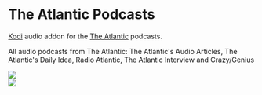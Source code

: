 The Atlantic Podcasts
=============================

<a href="www.kodi.tv">Kodi</a> audio addon for the <a href="http://theatlantic.com/">The Atlantic</a> podcasts.<br>

All audio podcasts from The Atlantic: The Atlantic's Audio Articles, The Atlantic's Daily Idea, Radio Atlantic, The Atlantic Interview and Crazy/Genius<br>

<img src="https://i1.sndcdn.com/avatars-000323911236-xz3vii-original.jpg"><br>
<a href="http://www.kodi.tv"><img src="https://kodi.tv/sites/default/files/page/field_image/about--devices.jpg">
